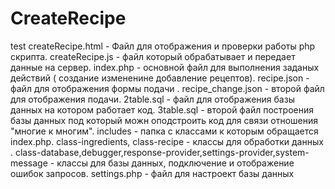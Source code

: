 # CreateRecipe
test 
createRecipe.html - Файл для отображения и проверки работы php скрипта.
createRecipe.js - файл который обрабатывает и передает данные на сервер.
index.php - основной файл для выполнения заданых действий ( создание измененине добавление рецептов).
recipe.json - файл для отображения формы подачи .
recipe_change.json - второй файл для отображения подачи.
2table.sql - файл для отображения базы данных на котором работает код.
3table.sql - второй файл построения базы данных под который можн оподстроить код для связи отношения "многие к многим".
includes - папка с классами к которым обращается index.php.
class-ingredients, class-recipe - классы для обработки данных .
class-database,debugger,response-provider,settings-provider,system-message - классы для базы данных, подключение и отображение ошибок запросов.
settings.php - файл для настроект базы данных
